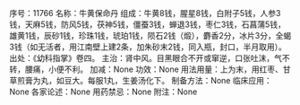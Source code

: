 序号：11766
名称：牛黄保命丹
组成：牛黄8钱，腥星8钱，白附子5钱，人参3钱，天麻5钱，防风5钱，茯神5钱，僵蚕3钱，蝉退3钱，枣仁3钱，石菖蒲5钱，雄黄1钱，辰砂1钱，珍珠1钱，琥珀1钱，陨石2钱（煅），麝香2分，冰片3分，全蝎3钱（如无活者，用江南壁上建2条，加朱砂末2钱，同入瓶，封口，半月取用）。
出处：《幼科指掌》卷四。
主治：肾中风。目黑眼合不开或窜逆，口张吐沫，气不转，腰痛，小便不利。
加减：None
功效：None
用法用量：上为末，用红枣、甘草煎膏为丸，如豆大。每服1丸，生姜汤化下。
制备方法：None
临床应用：None
各家论述：None
用药禁忌：None
附注：None
